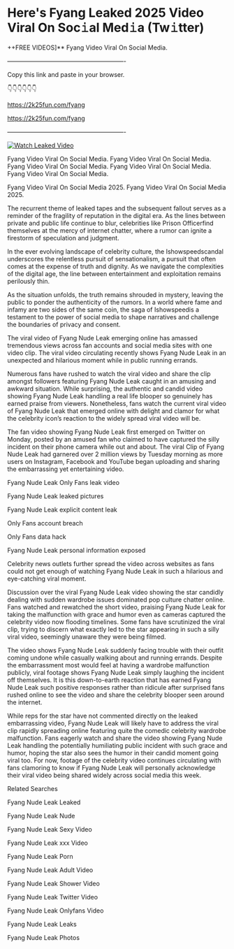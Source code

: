 # Here's Fyang Leaked 2025 Video Viral On Soc𝚒al Med𝚒a (Tw𝚒tter)

++FREE VIDEOS]** Fyang Video Viral On Social Media.

———————————————————-

Copy this link and paste in your browser.

👇👇👇👇👇👇

https://2k25fun.com/fyang

https://2k25fun.com/fyang

———————————————————-

[![Watch Leaked Video](https://miro.medium.com/v2/resize:fit:828/format:webp/1*cilzJN44JGOrTw9NJCrNHA.gif "Watch Leaked Video")](https://2k25fun.com/fyang)

Fyang Video Viral On Social Media. Fyang Video Viral On Social Media. Fyang Video Viral On Social Media. Fyang Video Viral On Social Media. Fyang Video Viral On Social Media.

Fyang Video Viral On Social Media 2025. Fyang Video Viral On Social Media 2025.

The recurrent theme of leaked tapes and the subsequent fallout serves as a reminder of the fragility of reputation in the digital era. As the lines between private and public life continue to blur, celebrities like Prison Officerfind themselves at the mercy of internet chatter, where a rumor can ignite a firestorm of speculation and judgment.

In the ever evolving landscape of celebrity culture, the Ishowspeedscandal underscores the relentless pursuit of sensationalism, a pursuit that often comes at the expense of truth and dignity. As we navigate the complexities of the digital age, the line between entertainment and exploitation remains perilously thin.

As the situation unfolds, the truth remains shrouded in mystery, leaving the public to ponder the authenticity of the rumors. In a world where fame and infamy are two sides of the same coin, the saga of Ishowspeedis a testament to the power of social media to shape narratives and challenge the boundaries of privacy and consent.

The viral video of Fyang Nude Leak emerging online has amassed tremendous views across fan accounts and social media sites with one video clip. The viral video circulating recently shows Fyang Nude Leak in an unexpected and hilarious moment while in public running errands.

Numerous fans have rushed to watch the viral video and share the clip amongst followers featuring Fyang Nude Leak caught in an amusing and awkward situation. While surprising, the authentic and candid video showing Fyang Nude Leak handling a real life blooper so genuinely has earned praise from viewers. Nonetheless, fans watch the current viral video of Fyang Nude Leak that emerged online with delight and clamor for what the celebrity icon’s reaction to the widely spread viral video will be.

The fan video showing Fyang Nude Leak first emerged on Twitter on Monday, posted by an amused fan who claimed to have captured the silly incident on their phone camera while out and about. The viral Clip of Fyang Nude Leak had garnered over 2 million views by Tuesday morning as more users on Instagram, Facebook and YouTube began uploading and sharing the embarrassing yet entertaining video.

Fyang Nude Leak Only Fans leak video

Fyang Nude Leak leaked pictures

Fyang Nude Leak explicit content leak

Only Fans account breach

Only Fans data hack

Fyang Nude Leak personal information exposed

Celebrity news outlets further spread the video across websites as fans could not get enough of watching Fyang Nude Leak in such a hilarious and eye-catching viral moment.

Discussion over the viral Fyang Nude Leak video showing the star candidly dealing with sudden wardrobe issues dominated pop culture chatter online. Fans watched and rewatched the short video, praising Fyang Nude Leak for taking the malfunction with grace and humor even as cameras captured the celebrity video now flooding timelines. Some fans have scrutinized the viral clip, trying to discern what exactly led to the star appearing in such a silly viral video, seemingly unaware they were being filmed.

The video shows Fyang Nude Leak suddenly facing trouble with their outfit coming undone while casually walking about and running errands. Despite the embarrassment most would feel at having a wardrobe malfunction publicly, viral footage shows Fyang Nude Leak simply laughing the incident off themselves. It is this down-to-earth reaction that has earned Fyang Nude Leak such positive responses rather than ridicule after surprised fans rushed online to see the video and share the celebrity blooper seen around the internet.

While reps for the star have not commented directly on the leaked embarrassing video, Fyang Nude Leak will likely have to address the viral clip rapidly spreading online featuring quite the comedic celebrity wardrobe malfunction. Fans eagerly watch and share the video showing Fyang Nude Leak handling the potentially humiliating public incident with such grace and humor, hoping the star also sees the humor in their candid moment going viral too. For now, footage of the celebrity video continues circulating with fans clamoring to know if Fyang Nude Leak will personally acknowledge their viral video being shared widely across social media this week.

Related Searches

Fyang Nude Leak Leaked

Fyang Nude Leak Nude

Fyang Nude Leak Sexy Video

Fyang Nude Leak xxx Video

Fyang Nude Leak Porn

Fyang Nude Leak Adult Video

Fyang Nude Leak Shower Video

Fyang Nude Leak Twitter Video

Fyang Nude Leak Onlyfans Video

Fyang Nude Leak Leaks

Fyang Nude Leak Photos